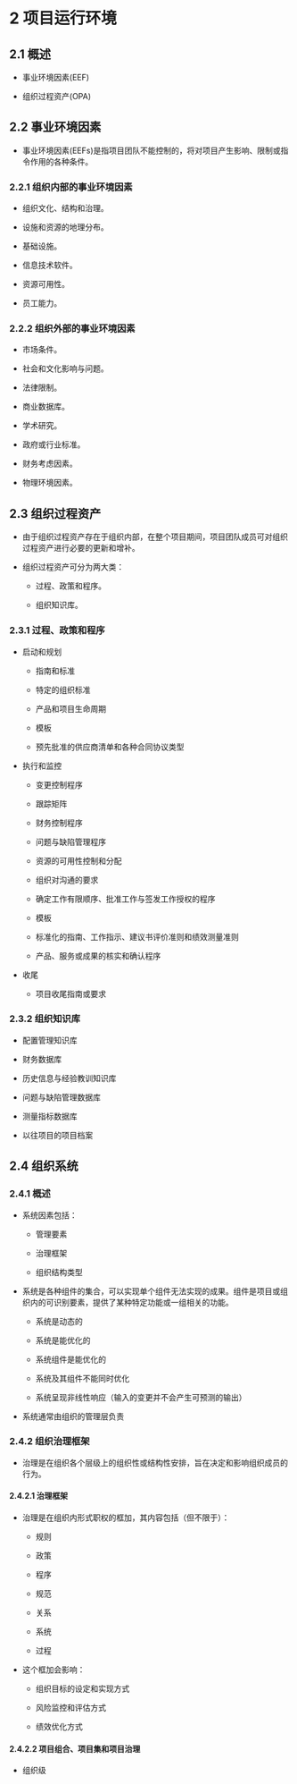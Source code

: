 # 2 项目运行环境

## 2.1 概述

* 事业环境因素(EEF)

* 组织过程资产(OPA)

## 2.2 事业环境因素

* 事业环境因素(EEFs)是指项目团队不能控制的，将对项目产生影响、限制或指令作用的各种条件。

### 2.2.1 组织内部的事业环境因素

* 组织文化、结构和治理。

* 设施和资源的地理分布。

* 基础设施。

* 信息技术软件。

* 资源可用性。

* 员工能力。

### 2.2.2 组织外部的事业环境因素

* 市场条件。

* 社会和文化影响与问题。

* 法律限制。

* 商业数据库。

* 学术研究。

* 政府或行业标准。

* 财务考虑因素。

* 物理环境因素。

## 2.3 组织过程资产

* 由于组织过程资产存在于组织内部，在整个项目期间，项目团队成员可对组织过程资产进行必要的更新和增补。

* 组织过程资产可分为两大类：
  
    * 过程、政策和程序。

    * 组织知识库。

### 2.3.1 过程、政策和程序

* 启动和规划
  
  * 指南和标准
  
  * 特定的组织标准
  
  * 产品和项目生命周期
  
  * 模板
  
  * 预先批准的供应商清单和各种合同协议类型
 
* 执行和监控

  * 变更控制程序
  
  * 跟踪矩阵
  
  * 财务控制程序
  
  * 问题与缺陷管理程序
  
  * 资源的可用性控制和分配
  
  * 组织对沟通的要求
  
  * 确定工作有限顺序、批准工作与签发工作授权的程序
  
  * 模板
  
  * 标准化的指南、工作指示、建议书评价准则和绩效测量准则
  
  * 产品、服务或成果的核实和确认程序
 
* 收尾

  * 项目收尾指南或要求
 
 ### 2.3.2 组织知识库
 
 * 配置管理知识库
 
 * 财务数据库
 
 * 历史信息与经验教训知识库
 
 * 问题与缺陷管理数据库
 
 * 测量指标数据库
 
 * 以往项目的项目档案
 
 ## 2.4 组织系统
 
 ### 2.4.1 概述
 
* 系统因素包括：
 
  * 管理要素
  
  * 治理框架
  
  * 组织结构类型
  
* 系统是各种组件的集合，可以实现单个组件无法实现的成果。组件是项目或组织内的可识别要素，提供了某种特定功能或一组相关的功能。
  
    * 系统是动态的
    
    * 系统是能优化的
    
    * 系统组件是能优化的
    
    * 系统及其组件不能同时优化
    
    * 系统呈现非线性响应（输入的变更并不会产生可预测的输出）
    
* 系统通常由组织的管理层负责
 
### 2.4.2 组织治理框架

* 治理是在组织各个层级上的组织性或结构性安排，旨在决定和影响组织成员的行为。

#### 2.4.2.1 治理框架

* 治理是在组织内形式职权的框加，其内容包括（但不限于）：

  * 规则
  
  * 政策
  
  * 程序
  
  * 规范
  
  * 关系
  
  * 系统
  
  * 过程
  
* 这个框加会影响：

  * 组织目标的设定和实现方式
  
  * 风险监控和评估方式
  
  * 绩效优化方式
  
 #### 2.4.2.2 项目组合、项目集和项目治理
 
 * 组织级

